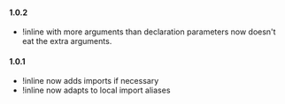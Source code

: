 #### 1.0.2
  - !inline with more arguments than declaration parameters
    now doesn't eat the extra arguments.

#### 1.0.1
  - !inline now adds imports if necessary
  - !inline now adapts to local import aliases
